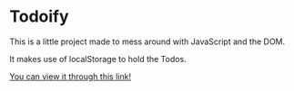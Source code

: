 # Todoify

This is a little project made to mess around with JavaScript and the DOM.

It makes use of localStorage to hold the Todos.

[You can view it through this link!](https://brave-wiles-2d11c8.netlify.com/)